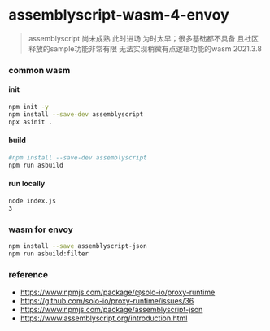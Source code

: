 # assemblyscript-wasm-4-envoy

> assemblyscript 尚未成熟 此时进场 为时太早；很多基础都不具备
> 且社区释放的sample功能非常有限 无法实现稍微有点逻辑功能的wasm
> 2021.3.8

### common wasm
#### init
```bash
npm init -y 
npm install --save-dev assemblyscript
npx asinit .
```

#### build
```bash
#npm install --save-dev assemblyscript
npm run asbuild
```

#### run locally
```bash
node index.js
3
```

### wasm for envoy 
```bash
npm install --save assemblyscript-json
npm run asbuild:filter
```

### reference
- https://www.npmjs.com/package/@solo-io/proxy-runtime
- https://github.com/solo-io/proxy-runtime/issues/36
- https://www.npmjs.com/package/assemblyscript-json
- https://www.assemblyscript.org/introduction.html